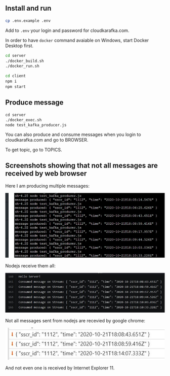 ## Install and run

```bash
cp .env.example .env
```

Add to `.env` your login and password for cloudkarafka.com.

In order to have `docker` command avaiable on Windows, start Docker Desktop first.

```bash
cd server
./docker_build.sh
./docker_run.sh
```

```bash
cd client
npm i
npm start
```

## Produce message

```
cd server
./docker_exec.sh
node test_kafka_producer.js
```

You can also produce and consume messages when you login to cloudkarafka.com and go to BROWSER.

To get topic, go to TOPICS.

## Screenshots showing that not all messages are received by web browser

Here I am producing multiple messages:

![](screenshots/producer.png)

Nodejs receive them all:

![](screenshots/nodejs_received.png)

Not all messages sent from nodejs are recevied by google chrome:

![](screenshots/google_chrome_received.png)

And not even one is received by Internet Explorer 11.
